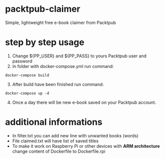 # packtpub-claimer
Simple, lightweight free e-book claimer from Packtpub

# step by step usage
1. Change ${PP_USER} and ${PP_PASS} to yours Packtpub user and password
2. In folder with docker-compose.yml run command:
```
docker-compose build
```
3. After build have been finished run command:
```
docker-compose up -d
```
4. Once a day there will be new e-book saved on your Packtpub account. 

# additional informations
* In filter.txt you can add new line with unwanted books (words)
* File claimed.txt will have list of saved titles
* To make it work on Raspberry Pi or other devices with **ARM architecture** change content of Dockerfile to Dockerfile.rpi
